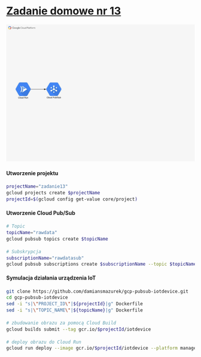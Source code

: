 # [Zadanie domowe nr 13](https://szkolachmury.pl/google-cloud-platform-droga-architekta/tydzien-13-serverless-i-big-data/zadanie-domowe-nr-13/)



![schemat](./img/schemat.jpg)


#### Utworzenie projektu
```bash
projectName="zadanie13"
gcloud projects create $projectName
projectId=$(gcloud config get-value core/project)
```

#### Utworzenie Cloud Pub/Sub
```bash
# Topic
topicName="rawdata"
gcloud pubsub topics create $topicName

# Subskrypcja
subscriptionName="rawdatasub"
gcloud pubsub subscriptions create $subscriptionName --topic $topicName --ack-deadline=20
```


#### Symulacja działania urządzenia IoT
```bash
git clone https://github.com/damiansmazurek/gcp-pubsub-iotdevice.git
cd gcp-pubsub-iotdevice
sed -i "s|\"PROJECT_ID\"|${projectId}|g" Dockerfile
sed -i "s|\"TOPIC_NAME\"|${topicName}|g" Dockerfile

# zbudowanie obrazu za pomocą Cloud Build
gcloud builds submit --tag gcr.io/$projectId/iotdevice

# deploy obrazu do Cloud Run
gcloud run deploy --image gcr.io/$projectId/iotdevice --platform managed --region=us-central1
```


